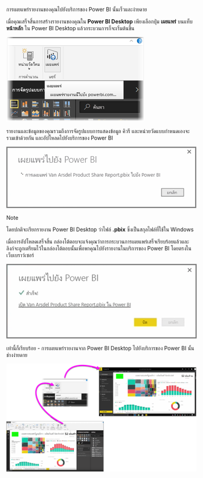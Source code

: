 การเผยแพร่รายงานของคุณไปยังบริการของ Power BI นั้นเร็วและง่ายดาย

เมื่อคุณเสร็จสิ้นการสร้างรายงานของคุณใน **Power BI Desktop** เพียงเลือกปุ่ม **เผยแพร่** บนแท็บ **หน้าหลัก** ใน Power BI Desktop แล้วกระบวนการก็จะเริ่มต้นขึ้น

![](media/4-1-publish-reports/4-1_1.png)

รายงานและข้อมูลของคุณรวมถึงการจัดรูปแบบการแสดงข้อมูล คิวรี และหน่วยวัดแบบกำหนดเองจะรวมเข้าด้วยกัน และอัปโหลดไปยังบริการของ Power BI

![](media/4-1-publish-reports/4-1_2.png)

> [!NOTE]
> โดยปกติจะเรียกรายงาน Power BI Desktop ว่าไฟล์ **.pbix** ซึ่งเป็นสกุลไฟล์ที่ใช้ใน Windows
> 

เมื่อการอัปโหลดเสร็จสิ้น กล่องโต้ตอบจะแจ้งคุณว่าการกระบวนการเผยแพร่เสร็จเรียบร้อยแล้วและลิงก์จะถูกเตรียมไว้ในกล่องโต้ตอบนั้นเพื่อพาคุณไปยังรายงานในบริการของ Power BI โดยตรงในเว็บเบราว์เซอร์

![](media/4-1-publish-reports/4-1_3.png)

เท่านี้ก็เรียบร้อย - การเผยแพร่รายงานจาก Power BI Desktop ไปยังบริการของ Power BI นั้นช่างง่ายดาย

![](media/4-1-publish-reports/4-1_4.png)

